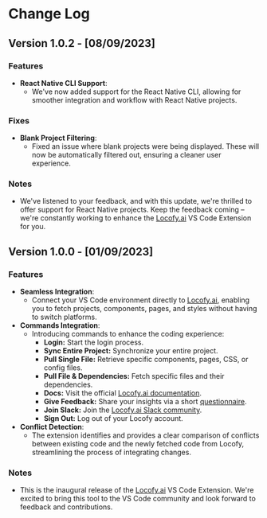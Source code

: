 # Change Log

## Version 1.0.2 - [08/09/2023]

### Features

- **React Native CLI Support**:
  - We've now added support for the React Native CLI, allowing for smoother integration and workflow with React Native projects.

### Fixes

- **Blank Project Filtering**:
  - Fixed an issue where blank projects were being displayed. These will now be automatically filtered out, ensuring a cleaner user experience.

### Notes

- We've listened to your feedback, and with this update, we're thrilled to offer support for React Native projects. Keep the feedback coming – we're constantly working to enhance the [Locofy.ai](http://locofy.ai/) VS Code Extension for you.

## Version 1.0.0 - [01/09/2023]

### Features

- **Seamless Integration**:
  - Connect your VS Code environment directly to [Locofy.ai](http://locofy.ai/), enabling you to fetch projects, components, pages, and styles without having to switch platforms.
- **Commands Integration**:
  - Introducing commands to enhance the coding experience:
    - **Login:** Start the login process.
    - **Sync Entire Project:** Synchronize your entire project.
    - **Pull Single File:** Retrieve specific components, pages, CSS, or config files.
    - **Pull File & Dependencies:** Fetch specific files and their dependencies.
    - **Docs:** Visit the official [Locofy.ai documentation](https://www.locofy.ai/docs/export-and-deployment/vs-code-extension/).
    - **Give Feedback:** Share your insights via a short [questionnaire](https://form.typeform.com/to/tcZypB9v).
    - **Join Slack:** Join the [Locofy.ai Slack community](https://www.locofy.ai/join-slack).
    - **Sign Out:** Log out of your Locofy account.
- **Conflict Detection**:
  - The extension identifies and provides a clear comparison of conflicts between existing code and the newly fetched code from Locofy, streamlining the process of integrating changes.

### Notes

- This is the inaugural release of the [Locofy.ai](http://locofy.ai/) VS Code Extension. We're excited to bring this tool to the VS Code community and look forward to feedback and contributions.
